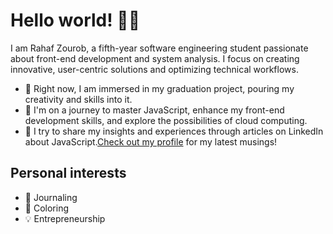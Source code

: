 # Hello world! 👋🏼

I am Rahaf Zourob, a fifth-year software engineering student passionate about
front-end development and system analysis. I focus on creating innovative,
user-centric solutions and optimizing technical workflows.

- :telescope: Right now, I am immersed in my graduation project, pouring my
  creativity and skills into it.
- :seedling: I'm on a journey to master JavaScript, enhance my front-end
  development skills, and explore the possibilities of cloud computing.
- :memo: I try to share my insights and experiences through articles on LinkedIn
  about
  JavaScript.[Check out my profile](https://www.linkedin.com/in/rahaf-zourob-bb7588302/)
  for my latest musings!

## Personal interests

- :pencil: Journaling
- :art: Coloring
- :bulb: Entrepreneurship
